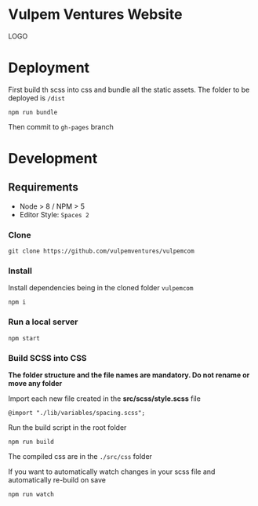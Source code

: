 # Vulpem Ventures Website

LOGO

# Deployment 

First build th scss into css and bundle all the static assets. The folder to be deployed is `/dist` 

`npm run bundle`

Then commit to `gh-pages` branch


# Development 

## Requirements

* Node > 8 / NPM > 5
* Editor Style: `Spaces 2`

### Clone

`git clone https://github.com/vulpemventures/vulpemcom`


### Install 

Install dependencies being in the cloned folder `vulpemcom`
```
npm i
```

### Run a local server 

```
npm start 
```

### Build SCSS into CSS

**The folder structure and the file names are mandatory. Do not rename or move any folder**


Import each new file created in the **src/scss/style.scss** file
```
@import "./lib/variables/spacing.scss";
```

Run the build script in the root folder
```
npm run build
```

The compiled css are in the `./src/css` folder

If you want to automatically watch changes in your scss file and automatically re-build on save
```
npm run watch
```


